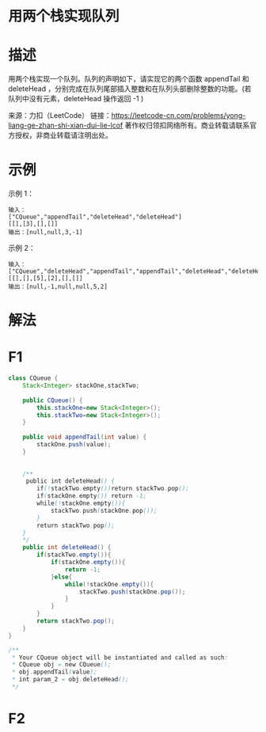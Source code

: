 # 用两个栈实现队列

# 描述

用两个栈实现一个队列。队列的声明如下，请实现它的两个函数 appendTail 和 deleteHead ，分别完成在队列尾部插入整数和在队列头部删除整数的功能。(若队列中没有元素，deleteHead 操作返回 -1 )

来源：力扣（LeetCode）
链接：https://leetcode-cn.com/problems/yong-liang-ge-zhan-shi-xian-dui-lie-lcof
著作权归领扣网络所有。商业转载请联系官方授权，非商业转载请注明出处。

# 示例

示例 1：

```
输入：
["CQueue","appendTail","deleteHead","deleteHead"]
[[],[3],[],[]]
输出：[null,null,3,-1]
```


示例 2：

```
输入：
["CQueue","deleteHead","appendTail","appendTail","deleteHead","deleteHead"]
[[],[],[5],[2],[],[]]
输出：[null,-1,null,null,5,2]
```



# 解法

# F1

```JAVA 
class CQueue {
    Stack<Integer> stackOne,stackTwo;
    
    public CQueue() {
        this.stackOne=new Stack<Integer>();
        this.stackTwo=new Stack<Integer>();
    }
    
    public void appendTail(int value) {
        stackOne.push(value);
    }
    
    
    /**
     public int deleteHead() {
        if(!stackTwo.empty())return stackTwo.pop();
        if(stackOne.empty()) return -1;
        while(!stackOne.empty()){
            stackTwo.push(stackOne.pop());
        }
        return stackTwo.pop();
    }
    */
    public int deleteHead() {
        if(stackTwo.empty()){
            if(stackOne.empty()){
                return -1;
            }else{
                while(!stackOne.empty()){
                    stackTwo.push(stackOne.pop());
                }
            }
        }
        return stackTwo.pop();
    }
}

/**
 * Your CQueue object will be instantiated and called as such:
 * CQueue obj = new CQueue();
 * obj.appendTail(value);
 * int param_2 = obj.deleteHead();
 */
```

# F2